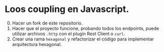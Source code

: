 # Loos coupling en Javascript.

0. Hacer un fork de este repositorio.
1. Hacer que el proyecto funcione, probando todos los endpoints, puede utilizar archivos `.http` con el plugin Rest Client o `curl`.
2. Crear una rama `hexagonal` y refactorizar el código para implementar arquitectura hexagonal.